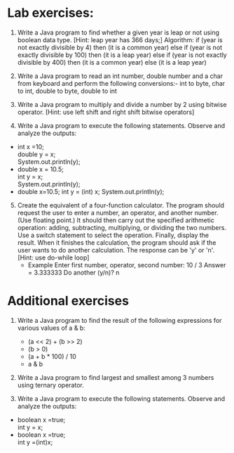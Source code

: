 # Lab exercises:
1. Write a Java program to find whether a given year is leap or not using boolean data type. [Hint: leap year has 366 days;]
	Algorithm:
	if (year is not exactly divisible by 4) then (it is a common year)
	else
	if (year is not exactly divisible by 100) then (it is a leap year)
	else
	if (year is not exactly divisible by 400) then (it is a common year)
	else (it is a leap year)

2. Write a Java program to read an int number, double number and  a char from keyboard and perform the following conversions:-  int to byte, char to int, double to byte, double to int

3. Write a Java program to multiply and divide a number by 2 using bitwise operator. [Hint: use left shift and right shift bitwise operators]

4. Write a Java program to execute the following statements. Observe and analyze the outputs:
- int x =10;		    
double y = x;		          
System.out.println(y);
- double x = 10.5; 	
int y = x;		     
System.out.println(y);
- double x=10.5;
int y = (int) x;
System.out.println(y);

5.	Create the equivalent of a four-function calculator. The program should request the user to enter a number, an operator, and another number. (Use floating point.) It should then carry out the specified arithmetic operation: adding, subtracting, multiplying, or dividing the two numbers. Use a switch statement to select the operation. Finally, display the result. When it finishes the calculation, the program should ask if the user wants to do another calculation. The response can be 'y' or 'n'. [Hint: use do-while loop]
	- Example 
	Enter first number, operator, second number: 10 / 3 
	Answer = 3.333333
	Do another (y/n)? n


# Additional exercises	
1. Write a Java program to find the result of the following expressions for various values of a & b:
	- (a << 2) + (b >> 2)
	- (b > 0)
	- (a + b * 100) / 10
	- a & b

2. Write a Java program to find largest and smallest among 3 numbers using ternary operator.

3. Write a Java program to execute the following statements. Observe and analyze the outputs:
- 	boolean x =true;   
	int y = x;
- 	boolean x =true;		     
	int y =(int)x;
